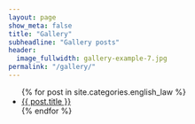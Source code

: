 ```yaml
---
layout: page
show_meta: false
title: "Gallery"
subheadline: "Gallery posts"
header:
  image_fullwidth: gallery-example-7.jpg
permalink: "/gallery/"
---
```

<ul>
    {% for post in site.categories.english_law %}
    <li><a href="{{ site.url }}{{ site.baseurl }}{{ post.url }}">{{ post.title }}</a></li>
    {% endfor %}
</ul>